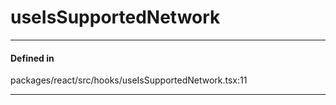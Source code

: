 # useIsSupportedNetwork
---

#### Defined in
packages/react/src/hooks/useIsSupportedNetwork.tsx:11

___
